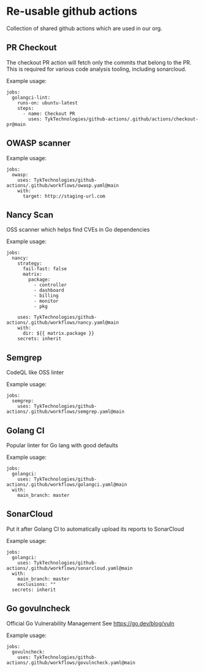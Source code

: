 # Re-usable github actions

Collection of shared github actions which are used in our org. 

## PR Checkout

The checkout PR action will fetch only the commits that belong to the PR.
This is required for various code analysis tooling, including sonarcloud.

Example usage:

```
jobs:
  golangci-lint:
    runs-on: ubuntu-latest
    steps:
      - name: Checkout PR
        uses: TykTechnologies/github-actions/.github/actions/checkout-pr@main
```

## OWASP scanner
Example usage:

```
jobs:
  owasp:
    uses: TykTechnologies/github-actions/.github/workflows/owasp.yaml@main
    with:
      target: http://staging-url.com
```

## Nancy Scan
OSS scanner which helps find CVEs in Go dependencies

Example usage:
```
jobs:
  nancy:
    strategy:
      fail-fast: false
      matrix:
        package:
          - controller
          - dashboard
          - billing
          - monitor
          - pkg
          
    uses: TykTechnologies/github-actions/.github/workflows/nancy.yaml@main
    with:
      dir: ${{ matrix.package }}
    secrets: inherit
```

## Semgrep
CodeQL like OSS linter

Example usage:
```
jobs:
  semgrep:
    uses: TykTechnologies/github-actions/.github/workflows/semgrep.yaml@main
```


## Golang CI
Popular linter for Go lang with good defaults

Example usage:
```
jobs:
  golangci:
    uses: TykTechnologies/github-actions/.github/workflows/golangci.yaml@main
  with:
    main_branch: master
```

## SonarCloud

Put it after Golang CI to automatically upload its reports to SonarCloud

Example usage:
```
jobs:
  golangci:
    uses: TykTechnologies/github-actions/.github/workflows/sonarcloud.yaml@main
  with:
    main_branch: master
    exclusions: ""
  secrets: inherit  
```

## Go govulncheck
Official Go Vulnerability Management
See https://go.dev/blog/vuln

Example usage:
```
jobs:
  govulncheck:
    uses: TykTechnologies/github-actions/.github/workflows/govulncheck.yaml@main
```
